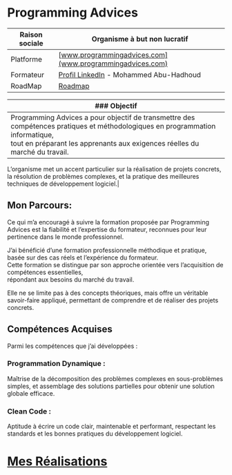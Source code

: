 

# Programming Advices


| Raison sociale | Organisme à but non lucratif  |
|----------------|-------------------------------|
| Platforme      | [www.programmingadvices.com](www.programmingadvices.com) |
| Formateur      | [Profil LinkedIn](https://www.linkedin.com/in/abuhadhoud/) - Mohammed Abu-Hadhoud|
| RoadMap        | [Roadmap](https://programmingadvices.com/p/roadmap)|   


|### Objectif|
|------------|
|Programming Advices a pour objectif de transmettre des compétences pratiques et méthodologiques en programmation informatique,<br>tout en préparant les apprenants aux exigences réelles du marché du travail.<br>
L’organisme met un accent particulier sur la réalisation de projets concrets,<br>
la résolution de problèmes complexes, et la pratique des meilleures techniques de développement logiciel.|  

## Mon Parcours:  
Ce qui m’a encouragé à suivre la formation proposée par Programming Advices est la fiabilité et l’expertise du formateur, reconnues pour leur pertinence dans le monde professionnel.  

J’ai bénéficié d’une formation professionnelle méthodique et pratique, basée sur des cas réels et l’expérience du formateur.  
 Cette formation se distingue par son approche orientée vers l’acquisition de compétences essentielles,  
  répondant aux besoins du marché du travail.  

Elle ne se limite pas à des concepts théoriques, mais offre un véritable savoir-faire appliqué, permettant de comprendre et de réaliser des projets concrets.  

## Compétences Acquises
Parmi les compétences que j’ai développées :  

### Programmation Dynamique :
Maîtrise de la décomposition des problèmes complexes en sous-problèmes simples, et assemblage des solutions partielles pour obtenir une solution globale efficace.  

### Clean Code :
Aptitude à écrire un code clair, maintenable et performant, respectant les standards et les bonnes pratiques du développement logiciel.  

# [Mes Réalisations](Mes_Certificats.md)
